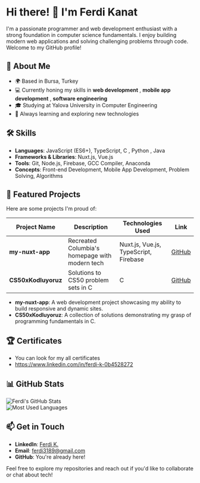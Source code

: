 # Hi there! 👋 I'm Ferdi Kanat

I'm a passionate programmer and web development enthusiast with a strong foundation in computer science fundamentals. I enjoy building modern web applications and solving challenging problems through code. Welcome to my GitHub profile!

## 🚀 About Me
- 🌍 Based in Bursa, Turkey 
- 💻 Currently honing my skills in **web development** , **mobile app development** , **software engineering**  
- 🎓 Studying at Yalova University in Computer Engineering 
- 🌱 Always learning and exploring new technologies  

## 🛠 Skills
- **Languages**: JavaScript (ES6+), TypeScript, C , Python , Java
- **Frameworks & Libraries**: Nuxt.js, Vue.js  
- **Tools**: Git, Node.js, Firebase, GCC Compiler, Anaconda  
- **Concepts**: Front-end Development, Mobile App Development, Problem Solving, Algorithms  

## 🌟 Featured Projects
Here are some projects I'm proud of:

| Project Name       | Description                                      | Technologies Used         | Link                                      |
|--------------------|--------------------------------------------------|---------------------------|-------------------------------------------|
| **my-nuxt-app**    | Recreated Columbia's homepage with modern tech   | Nuxt.js, Vue.js, TypeScript, Firebase | [GitHub](https://github.com/ferdi-kanat/my-nuxt-app) |
| **CS50xKodluyoruz**| Solutions to CS50 problem sets in C              | C                         | [GitHub](https://github.com/ferdi-kanat/CS50xKodluyoruz) |

- **my-nuxt-app**: A web development project showcasing my ability to build responsive and dynamic sites.  
- **CS50xKodluyoruz**: A collection of solutions demonstrating my grasp of programming fundamentals in C.

## 🏆 Certificates
- You can look for my all certificates
- https://www.linkedin.com/in/ferdi-k-0b4528272 

## 📊 GitHub Stats
![Ferdi's GitHub Stats](https://github-readme-stats.vercel.app/api?username=ferdi-kanat&show_icons=true&theme=radical)  
![Most Used Languages](https://github-readme-stats.vercel.app/api/top-langs/?username=ferdi-kanat&layout=compact&theme=radical)

## 📫 Get in Touch
- **LinkedIn**: [Ferdi K.](https://www.linkedin.com/in/ferdi-k-0b4528272)  
- **Email**: [ferdi3189@gmail.com](mailto:ferdi3189@gmail.com)
- **GitHub**: You're already here!  

Feel free to explore my repositories and reach out if you'd like to collaborate or chat about tech!
